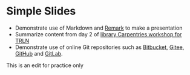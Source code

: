 # Simple Slides

- Demonstrate use of Markdown and [Remark](https://github.com/gnab/remark) to make a presentation
- Summarize content from day 2 of [library Carpentries workshop for TRLN]()
- Demonstrate use of online Git repositories such as [Bitbucket](https://bitbucket.org/), [Gitee](https://gitee.com/), [GitHub](https://github.com) and [GitLab](https://gitlab.com). 


This is an edit for practice only
